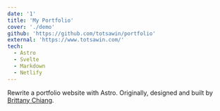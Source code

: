 ```yaml
---
date: '1'
title: 'My Portfolio'
cover: './demo'
github: 'https://github.com/totsawin/portfolio'
external: 'https://www.totsawin.com/'
tech:
  - Astro
  - Svelte
  - Markdown
  - Netlify
---
```


Rewrite a portfolio website with Astro. Originally, designed and built by [Brittany Chiang](https://github.com/bchiang7/v4).
